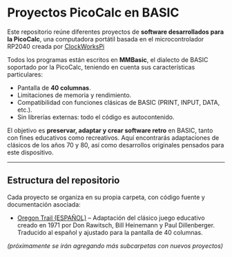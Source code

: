 # Proyectos PicoCalc en BASIC

Este repositorio reúne diferentes proyectos de **software desarrollados para la PicoCalc**, una computadora portátil basada en el microcontrolador RP2040 creada por [ClockWorksPi](https://www.clockworkpi.com/picocalc)

Todos los programas están escritos en **MMBasic**, el dialecto de BASIC soportado por la PicoCalc, teniendo en cuenta sus características particulares:

* Pantalla de **40 columnas**.
* Limitaciones de memoria y rendimiento.
* Compatibilidad con funciones clásicas de BASIC (PRINT, INPUT, DATA, etc.).
* Sin librerías externas: todo el código es autocontenido.

El objetivo es **preservar, adaptar y crear software retro** en BASIC, tanto con fines educativos como recreativos. Aquí encontrarás adaptaciones de clásicos de los años 70 y 80, así como desarrollos originales pensados para este dispositivo.

---

## Estructura del repositorio

Cada proyecto se organiza en su propia carpeta, con código fuente y documentación asociada:

* [Oregon Trail (ESPAÑOL)](./Oregon%20Trail) – Adaptación del clásico juego educativo creado en 1971 por Don Rawitsch, Bill Heinemann y Paul Dillenberger. Traducido al español y ajustado para la pantalla de 40 columnas.

*(próximamente se irán agregando más subcarpetas con nuevos proyectos)*

